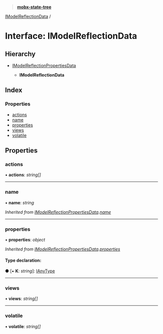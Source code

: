 > **[mobx-state-tree](../README.md)**

[IModelReflectionData](imodelreflectiondata.md) /

# Interface: IModelReflectionData

## Hierarchy

* [IModelReflectionPropertiesData](imodelreflectionpropertiesdata.md)

  * **IModelReflectionData**

## Index

### Properties

* [actions](imodelreflectiondata.md#actions)
* [name](imodelreflectiondata.md#name)
* [properties](imodelreflectiondata.md#properties)
* [views](imodelreflectiondata.md#views)
* [volatile](imodelreflectiondata.md#volatile)

## Properties

###  actions

• **actions**: *string[]*

___

###  name

• **name**: *string*

*Inherited from [IModelReflectionPropertiesData](imodelreflectionpropertiesdata.md).[name](imodelreflectionpropertiesdata.md#name)*

___

###  properties

• **properties**: *object*

*Inherited from [IModelReflectionPropertiesData](imodelreflectionpropertiesdata.md).[properties](imodelreflectionpropertiesdata.md#properties)*

#### Type declaration:

● \[▪ **K**: *string*\]: [IAnyType](ianytype.md)

___

###  views

• **views**: *string[]*

___

###  volatile

• **volatile**: *string[]*
